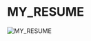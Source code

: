 # MY_RESUME

![MY_RESUME](https://github.com/Chandan-Kaiwart/MY_RESUME/assets/163519266/5e4d221c-efb8-49a2-bce6-db0b14d066b2)
